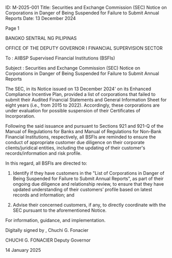 ID: M-2025-001
Title: Securities and Exchange Commission (SEC) Notice on Corporations in Danger of Being Suspended for Failure to Submit Annual Reports
Date: 13 December 2024

Page 1

BANGKO SENTRAL NG PILIPINAS

OFFICE OF THE DEPUTY GOVERNOR I FINANCIAL SUPERVISION SECTOR

To : AIlBSP Supervised Financial Institutions (BSFIs)

Subject : Securities and Exchange Commission (SEC) Notice on Corporations in Danger of Being Suspended for Failure to Submit Annual Reports

The SEC, in its Notice issued on 13 December 2024' on its Enhanced Compliance Incentive Plan, provided a list of corporations that failed to submit their Audited Financial Statements and General Information Sheet for eight years (i.e., from 2015 to 2022). Accordingly, these corporations are under evaluation for possible suspension of their Certificates of Incorporation.

Following the said issuance and pursuant to Sections 921 and 921-Q of the Manual of Regulations for Banks and Manual of Regulations for Non-Bank Financial Institutions, respectively, all BSFls are reminded to ensure the conduct of appropriate customer due diligence on their corporate clients/juridical entities, including the updating of their customer's records/information and risk profile.

In this regard, all BSFls are directed to:

1. Identify if they have customers in the "List of Corporations in Danger of Being Suspended for Failure to Submit Annual Reports", as part of their ongoing due diligence and relationship review, to ensure that they have updated understanding of their customers’ profile based on latest records and information; and

2. Advise their concerned customers, if any, to directly coordinate with the SEC pursuant to the aforementioned Notice.

For information, guidance, and implementation.

Digitally signed by , Chuchi G. Fonacier

CHUCHI G. FONACIER Deputy Governor

14 January 2025
